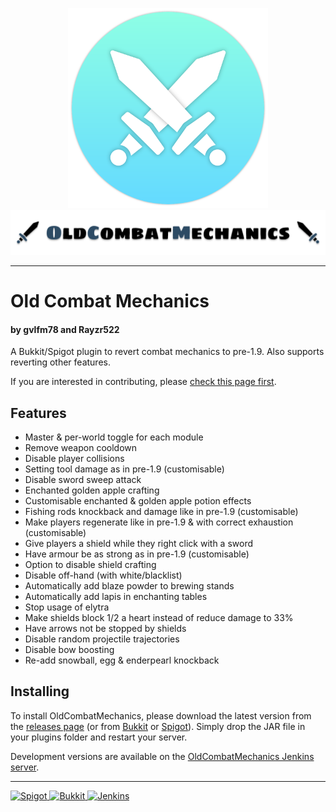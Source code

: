 <p align="center">
<img src="res/ocm-icon.png" width=320>
<img src="res/ocm-banner.png" width=1000>
</p>

<hr/>

# Old Combat Mechanics
#### by gvlfm78 and Rayzr522
A Bukkit/Spigot plugin to revert combat mechanics to pre-1.9. Also supports reverting other features.

If you are interested in contributing, please [check this page first](.github/CONTRIBUTING.md).

## Features
- Master & per-world toggle for each module
- Remove weapon cooldown
- Disable player collisions
- Setting tool damage as in pre-1.9 (customisable)
- Disable sword sweep attack
- Enchanted golden apple crafting
- Customisable enchanted & golden apple potion effects
- Fishing rods knockback and damage like in pre-1.9 (customisable)
- Make players regenerate like in pre-1.9 & with correct exhaustion (customisable)
- Give players a shield while they right click with a sword
- Have armour be as strong as in pre-1.9 (customisable)
- Option to disable shield crafting
- Disable off-hand (with white/blacklist)
- Automatically add blaze powder to brewing stands
- Automatically add lapis in enchanting tables
- Stop usage of elytra
- Make shields block 1/2 a heart instead of reduce damage to 33%
- Have arrows not be stopped by shields
- Disable random projectile trajectories
- Disable bow boosting
- Re-add snowball, egg & enderpearl knockback

## Installing
To install OldCombatMechanics, please download the latest version from the [releases page](https://github.com/gvlfm78/BukkitOldCombatMechanics/releases) (or from [Bukkit](http://dev.bukkit.org/bukkit-plugins/oldcombatmechanics/) or [Spigot](https://www.spigotmc.org/resources/oldcombatmechanics.19510/)). Simply drop the JAR file in your plugins folder and restart your server.

Development versions are available on the [OldCombatMechanics Jenkins server](https://jenkinsgvl-jenkins-gvl.1d35.starter-us-east-1.openshiftapps.com/job/OldCombatMechanics).

<hr/>

<a href="https://www.spigotmc.org/resources/oldcombatmechanics.19510/">
    <img src="https://media-elerium.cursecdn.com/attachments/202/435/spigot.png" alt="Spigot" height="100">
</a>
<a href="http://dev.bukkit.org/bukkit-plugins/oldcombatmechanics/">
    <img src="https://media-elerium.cursecdn.com/attachments/202/436/bukkit.png" alt="Bukkit" height="100">
</a>
<a href="https://jenkinsgvl-jenkins-gvl.1d35.starter-us-east-1.openshiftapps.com/job/OldCombatMechanics">
    <img src="https://media-elerium.cursecdn.com/attachments/202/434/jenkins.png" alt="Jenkins" height="100">
</a>


<!--
MCStats is broken :(

![MCStats](http://i.mcstats.org/OldCombatMechanics/Global+Statistics.borderless.png)
-->
